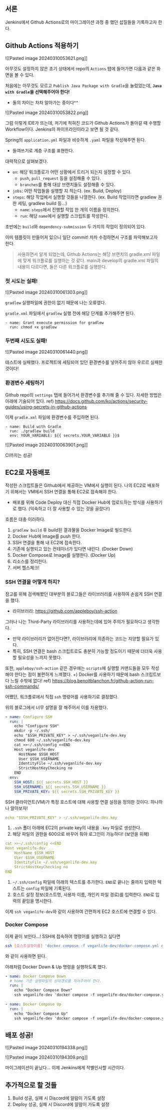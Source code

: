 ## 서론

Jenkins에서 Github Actions로의 마이그레이션 과정 중 했던 삽질들을 기록하고자 한다.


## Github Actions 적용하기

![[Pasted image 20240310053621.png]]

아무것도 설정하지 않은 초기 상태에서 repo의 `Actions` 탭에 들어가면 다음과 같은 화면을 볼 수 있다.

처음에는 아무것도 모르고 `Publish Java Package with Gradle`을 눌렀었는데, **`Java with Gradle`을 선택해주어야 한다!**
- 둘의 차이는 차차 알아가는 중이다^^

![[Pasted image 20240310053822.png]]

그럼 이렇게 IDE가 뜨는데, 저기에 적혀진 코드가 Github Actions가 돌아갈 때 수행할 Workflow이다.
Jenkins의 파이프라인이라고 보면 될 것 같다.

Spring의 `application.yml` 파일과 비슷하게 `.yaml` 파일을 작성해주면 된다.
- 들여쓰기로 계층 구조를 표현한다.

대략적으로 살펴보겠다.
- `on`: 해당 워크플로가 어떤 상황에서 트리거 되는지 설정할 수 있다.
	- `push`, `pull_request` 등을 설정해줄 수 있다.
	- `branches`를 통해 대상 브랜치들도 설정해줄 수 있다.
- `jobs`: 어떤 작업들을 실행할 지 적는다. (ex. Build, Deploy)
- `steps`: 해당 작업에서 실행할 것들을 나열한다. (ex. Build 작업이라면 gradlew 권한 세팅, gradlew build 등...)
	- `name`: `steps`에서 진행할 작업 한 개의 이름을 정의한다.
	- `run`: 해당 `name`에서 실행할 스크립트를 작성한다.

초반에는 `build`와 `dependency-submission` 두 가지의 작업이 정의되어 있다.

이미 템플릿이 만들어져 있으니 일단 commit! 차차 수정하면서 구조를 파악해보고자 한다.

> 사용하면서 알게 되었는데, Github Actions는 해당 브랜치의 gradle.xml 파일에 맞게 워크플로를 실행하는 것 같다. main과 develop의 gradle.xml 파일의 내용이 다르다면, 둘은 다른 워크플로를 실행한다.

### 첫 시도는 실패!

![[Pasted image 20240310061303.png]]

`gradlew` 실행파일에 권한이 없기 때문에 나는 오류였다.

`gradle.xml` 파일에서 `gradlew` 실행 전에 해당 단계를 추가해주면 된다.
```
- name: Grant execute permission for gradlew  
  run: chmod +x gradlew
```

### 두번째 시도도 실패!

![[Pasted image 20240310061440.png]]

테스트에 실패했다.
프로젝트에 세팅되어 있던 환경변수를 넣어주지 않아 우르르 실패한 것이다!

### 환경변수 세팅하기

Github repo의 `settings` 탭에 들어가서 환경변수를 추가해 줄 수 있다.
자세한 방법은 아래에 기술되어 있다.
ref) https://docs.github.com/ko/actions/security-guides/using-secrets-in-github-actions

이제 `gradle.xml` 파일에 환경변수를 주입하면 된다.
```
- name: Build with Gradle 
  run: ./gradlew build 
  env: YOUR_VARIABLE: ${{ secrets.YOUR_VARIABLE }}$
```

![[Pasted image 20240310063901.png]]

CI까지는 성공!


## EC2로 자동배포

작성한 스크립트들은 Github에서 제공하는 VM에서 실행이 된다.
나의 EC2로 배포하기 위해서는 VM에서 SSH 연결을 통해 EC2로 접속해야 한다.
- 배포를 위해 Code Deploy 대신 직접 Docker Hub에 업로드하는 방식을 사용하기로 했다. (익숙하고 더 잘 사용할 수 있는 것을 골랐다!)

흐름은 대충 이러하다.
1. `gradlew build` 후 build된 결과물을 Docker Image로 빌드한다.
2. Docker Hub에 Image를 push 한다.
3. SSH 연결을 통해 내 EC2에 접속한다.
4. 기존에 실행되고 있는 컨테이너가 있다면 내린다. (Docker Down)
5. Docker Compose로 Image를 실행한다. (Docker Up)
6. 리소스를 정리한다.
7. 서버 헬스체크!

### SSH 연결을 어떻게 하지?

참고를 위해 검색해봤던 대부분의 블로그들은 라이브러리를 사용하여 손쉽게 SSH 연결을 했다.
- 라이브러리: https://github.com/appleboy/ssh-action

그러나 나는 Third-Party 라이브러리를 사용하는데에 있어 주의가 필요하다고 생각한다.
- 만약 라이브러리가 없어진다면?, 라이브러리에 의존하는 코드는 지양할 필요가 있다.
- 특히, SSH 연결은 bash 스크립트로도 충분히 가능할 정도이기 때문에 더더욱 사용할 필요성을 느끼지 못했다.

또한, `appleboy/ssh-action` 같은 경우에는 `scripts`에 실행할 커맨드들을 모두 작성해야 한다는 점이 불편하게 느껴졌다.
+) Docker를 사용하기 때문에 bash 스크립트보다 느릴 수밖에 없다!
ref) https://blog.benoitblanchon.fr/github-action-run-ssh-commands/

어쨌던, 워크플로에서 직접 `ssh` 명령어를 사용하기로 결정했다.

위의 블로그에서 너무 설명을 잘 해주어서 이를 차용했다.

```yaml
- name: Configure SSH  
  run: |  
    echo "Configure SSH"  
    mkdir -p ~/.ssh/  
    echo "$SSH_PRIVATE_KEY" > ~/.ssh/veganlife-dev.key
    chmod 600 ~/.ssh/veganlife-dev.key  
    cat >>~/.ssh/config <<END  
    Host veganlife-dev  
      HostName $SSH_HOST  
      User $SSH_USERNAME  
      IdentityFile ~/.ssh/veganlife-dev.key  
      StrictHostKeyChecking no  
    END  
  env:  
    SSH_HOST: ${{ secrets.SSH_HOST }}  
    SSH_USERNAME: ${{ secrets.SSH_USERNAME }}  
    SSH_PRIVATE_KEY: ${{ secrets.SSH_PRIVATE_KEY }}
```

SSH 클라이언트(VM)가 특정 호스트에 대해 사용할 연결 설정을 정의한 것이다. 
하나하나 알아보자!

```yaml 
echo "$SSH_PRIVATE_KEY" > ~/.ssh/veganlife-dev.key
```

1. `.ssh` 폴더 아래에 EC2의 private key의 내용을 `.key` 파일로 생성한다.
2. 해당 파일의 권한을 600으로 바꾸어 줘야 로그인이 가능하다! (보안을 위해)

```yaml
cat >>~/.ssh/config <<END  
Host veganlife-dev  
	HostName $SSH_HOST  
    User $SSH_USERNAME  
    IdentityFile ~/.ssh/veganlife-dev.key  
    StrictHostKeyChecking no  
END  
```

1. `~/.ssh/config` 파일에 아래의 텍스트를 추가한다. `END`로 끝나는 줄까지 입력한 텍스트는 `config` 파일에 기록된다.
2. 호스트 설정 정보(호스트명, 사용자 이름, 개인키 파일 경로)를 입력한다. `END`로 입력의 끝임을 명시한다.

이제 `ssh veganlife-dev`와 같이 사용하여 간편하게 EC2 호스트에 연결할 수 있다.

### Docker Compose

이제 끝이 보인다...!
SSH에 접속하여 명령어를 실행하고 싶다면
```bash
ssh [호스트설정이름] 'docker compose -f veganlife-dev/docker-compose.yml down --rmi all'
```
와 같이 사용하면 된다.

아래처럼 Docker Down & Up 명령을 실행하도록 했다.
```yaml
- name: Docker Compose Down  
  # home 기준 실행파일의 상대경로를 적어주어야 한다.  
  run: |  
    echo "Docker Compose Down"  
    ssh veganlife-dev 'docker compose -f veganlife-dev/docker-compose.yml down --rmi all'  
  
- name: Docker Compose Up  
  run: |  
    echo "Docker Compose Up"  
    ssh veganlife-dev 'docker compose -f veganlife-dev/docker-compose.yml up -d'
```


## 배포 성공!

![[Pasted image 20240310194338.png]]

![[Pasted image 20240310194309.png]]

마이그레이션이 끝났다...
이제 Jenkins에게 작별인사할 시간이다.


## 추가적으로 할 것들

1. Build 성공, 실패 시 Discord에 알람이 가도록 설정
2. Deploy 성공, 실패 시 Discord에 알람이 가도록 설정
